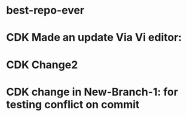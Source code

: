 # best-repo-ever 
# CDK Made an update Via Vi editor:
# CDK Change2
# CDK change in New-Branch-1: for testing conflict on commit

